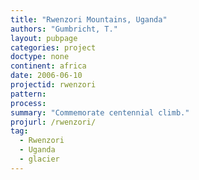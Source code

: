 ```yaml
---
title: "Rwenzori Mountains, Uganda"
authors: "Gumbricht, T."
layout: pubpage
categories: project
doctype: none
continent: africa
date: 2006-06-10
projectid: rwenzori
pattern:
process:
summary: "Commemorate centennial climb."
projurl: /rwenzori/
tag:
  - Rwenzori
  - Uganda
  - glacier
---
```

